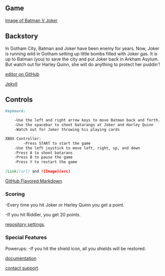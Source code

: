 ## Game

[Image of Batman V Joker](https://octodex.github.com/images/screenshot.png)


##  Backstory

In Gotham City, Batman and Joker have been enemy for years. Now, Joker is running wild in Gotham setting up little bombs filled with Joker gas. It is up to Batman (you) to save the city and put Joker back in Arkham Asylum. But watch out for Harley Quinn, she will do
anything to protect her puddin'! 

[editor on GitHub](https://github.com/05mimzy2017/batman-v-joker/edit/master/README.md) 

[Jekyll](https://jekyllrb.com/) 


## Controls


```markdown
Keyboard:

	-Use the left and right arrow keys to move Batman back and forth. 
	-Use the spacebar to shoot batarangs at Joker and Harley Quinn
	-Watch out for Joker throwing his playing cards

XBOX Controller: 
        -Press START to start the game
	-Use the left joystick to move left, right, up, and down
	-Press A to shoot batarans
	-Press B to pause the game
	-Press Y to restart the game
    
[Link](url) and ![Image](src)
```
[GitHub Flavored Markdown](https://guides.github.com/features/mastering-markdown/).

### Scoring

-Every time you hit Joker or Harley Quinn you get a point.

-If you hit Riddler, you get 20 points. 

 [repository settings](https://github.com/05mimzy2017/batman-v-joker/settings). 

### Special Features

Powerups:
     -If you hit the shield icon, all you shields will be restored.

 [documentation](https://help.github.com/categories/github-pages-basics/)
 
 [contact support](https://github.com/contact) 
